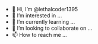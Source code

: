 - 👋 Hi, I’m @lethalcoder1395
- 👀 I’m interested in ...
- 🌱 I’m currently learning ...
- 💞️ I’m looking to collaborate on ...
- 📫 How to reach me ...

<!---
lethalcoder1395/lethalcoder1395 is a ✨ special ✨ repository because its `README.md` (this file) appears on your GitHub profile.
You can click the Preview link to take a look at your changes.
--->
